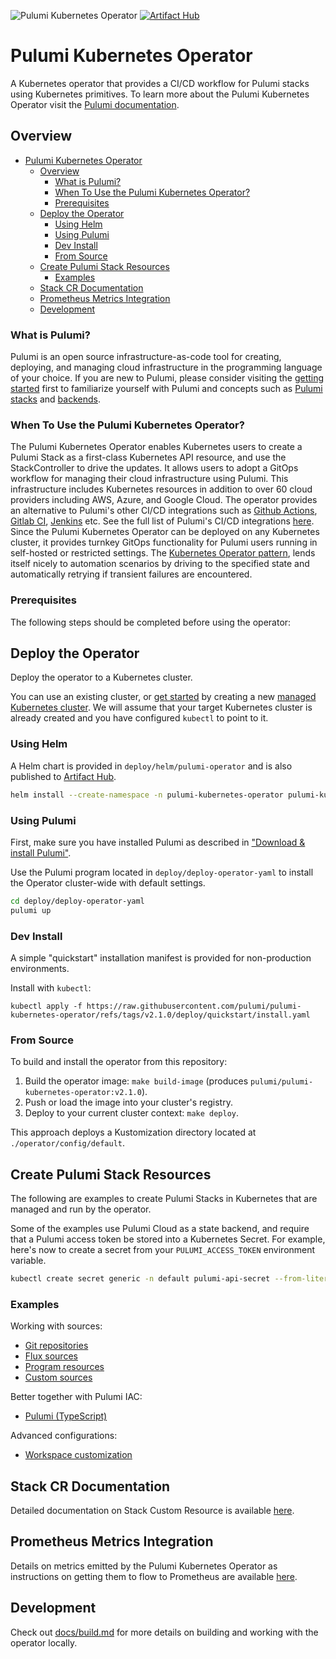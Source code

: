 ![Pulumi Kubernetes Operator](https://github.com/pulumi/pulumi-kubernetes-operator/actions/workflows/run-acceptance-tests.yaml/badge.svg?branch=master)
[![Artifact Hub](https://img.shields.io/endpoint?url=https://artifacthub.io/badge/repository/pulumi-kubernetes-operator)](https://artifacthub.io/packages/search?repo=pulumi-kubernetes-operator)
# Pulumi Kubernetes Operator

A Kubernetes operator that provides a CI/CD workflow for Pulumi stacks using Kubernetes primitives.
To learn more about the Pulumi Kubernetes Operator visit the [Pulumi documentation](https://www.pulumi.com/docs/guides/continuous-delivery/pulumi-kubernetes-operator/).

## Overview

- [Pulumi Kubernetes Operator](#pulumi-kubernetes-operator)
  - [Overview](#overview)
    - [What is Pulumi?](#what-is-pulumi)
    - [When To Use the Pulumi Kubernetes Operator?](#when-to-use-the-pulumi-kubernetes-operator)
    - [Prerequisites](#prerequisites)
  - [Deploy the Operator](#deploy-the-operator)
    - [Using Helm](#using-helm)
    - [Using Pulumi](#using-pulumi)
    - [Dev Install](#dev-install)
    - [From Source](#from-source)
  - [Create Pulumi Stack Resources](#create-pulumi-stack-resources)
    - [Examples](#examples)
  - [Stack CR Documentation](#stack-cr-documentation)
  - [Prometheus Metrics Integration](#prometheus-metrics-integration)
  - [Development](#development)

### What is Pulumi?

Pulumi is an open source infrastructure-as-code tool for creating, deploying, and managing cloud infrastructure in the programming language of your choice. If you are new to Pulumi, please consider visiting the [getting started](https://www.pulumi.com/docs/get-started/) first to familiarize yourself with Pulumi and concepts such as [Pulumi stacks](https://www.pulumi.com/docs/intro/concepts/stack/) and [backends](https://www.pulumi.com/docs/intro/concepts/state/).

### When To Use the Pulumi Kubernetes Operator?

The Pulumi Kubernetes Operator enables Kubernetes users to create a Pulumi Stack as a first-class Kubernetes API resource, and use the StackController to drive the updates. It allows users to adopt a GitOps workflow for managing their cloud infrastructure using Pulumi. This infrastructure includes Kubernetes resources in addition to over 60 cloud providers including AWS, Azure, and Google Cloud. The operator provides an alternative to Pulumi's other CI/CD integrations such as [Github Actions](https://www.pulumi.com/docs/guides/continuous-delivery/github-actions/), [Gitlab CI](https://www.pulumi.com/docs/guides/continuous-delivery/gitlab-ci/), [Jenkins](https://www.pulumi.com/docs/guides/continuous-delivery/jenkins/) etc. See the full list of Pulumi's CI/CD integrations [here](https://www.pulumi.com/docs/guides/continuous-delivery/). Since the Pulumi Kubernetes Operator can be deployed on any Kubernetes cluster, it provides turnkey GitOps functionality for Pulumi users running in self-hosted or restricted settings. The [Kubernetes Operator pattern](https://kubernetes.io/docs/concepts/extend-kubernetes/operator/), lends itself nicely to automation scenarios by driving to the specified state and automatically retrying if transient failures are encountered.

### Prerequisites

The following steps should be completed before using the operator:

## Deploy the Operator

Deploy the operator to a Kubernetes cluster.

You can use an existing cluster, or [get started](https://www.pulumi.com/docs/get-started/kubernetes/) by creating a new [managed Kubernetes cluster](https://www.pulumi.com/docs/tutorials/kubernetes/#clusters). We will assume that your target Kubernetes cluster is already created and you have configured `kubectl` to point to it.

### Using Helm

A Helm chart is provided in `deploy/helm/pulumi-operator` and is also published to [Artifact Hub](https://artifacthub.io/packages/helm/pulumi-kubernetes-operator/pulumi-kubernetes-operator).

```bash
helm install --create-namespace -n pulumi-kubernetes-operator pulumi-kubernetes-operator oci://ghcr.io/pulumi/helm-charts/pulumi-kubernetes-operator
```

### Using Pulumi

First, make sure you have installed Pulumi as described in ["Download & install Pulumi"](https://www.pulumi.com/docs/iac/download-install/).

Use the Pulumi program located in `deploy/deploy-operator-yaml` to install the Operator cluster-wide with default settings.

```bash
cd deploy/deploy-operator-yaml
pulumi up
```

### Dev Install

A simple "quickstart" installation manifest is provided for non-production environments.

Install with `kubectl`:

```
kubectl apply -f https://raw.githubusercontent.com/pulumi/pulumi-kubernetes-operator/refs/tags/v2.1.0/deploy/quickstart/install.yaml
```

### From Source

To build and install the operator from this repository:

1. Build the operator image: `make build-image` (produces `pulumi/pulumi-kubernetes-operator:v2.1.0`).
2. Push or load the image into your cluster's registry.
3. Deploy to your current cluster context: `make deploy`.

This approach deploys a Kustomization directory located at `./operator/config/default`.

## Create Pulumi Stack Resources

The following are examples to create Pulumi Stacks in Kubernetes that are managed and run by the operator.

Some of the examples use Pulumi Cloud as a state backend, and require that a Pulumi access token
be stored into a Kubernetes Secret. For example, here's now to create a secret from your `PULUMI_ACCESS_TOKEN` environment variable.

```bash
kubectl create secret generic -n default pulumi-api-secret --from-literal=accessToken=$PULUMI_ACCESS_TOKEN
```

### Examples

Working with sources:

- [Git repositories](./examples/git-source)
- [Flux sources](./examples/flux-source)
- [Program resources](./examples/program-source)
- [Custom sources](./examples/custom-source)

Better together with Pulumi IAC:

- [Pulumi (TypeScript)](./examples/pulumi-ts)

Advanced configurations:

- [Workspace customization](./examples/custom-workspace)

## Stack CR Documentation

Detailed documentation on Stack Custom Resource is available [here](./docs/stacks.md).

## Prometheus Metrics Integration

Details on metrics emitted by the Pulumi Kubernetes Operator as instructions on getting them to flow to Prometheus are available [here](./docs/metrics.md).

## Development

Check out [docs/build.md](./docs/build.md) for more details on building and
working with the operator locally.
